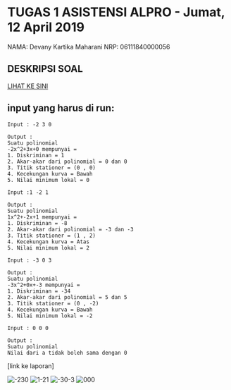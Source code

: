 # TUGAS 1 ASISTENSI ALPRO - Jumat, 12 April 2019
NAMA: Devany Kartika Maharani
NRP: 06111840000056

## DESKRIPSI SOAL
[LIHAT KE SINI](https://github.com/asistensi-matematika/tugas1/blob/master/readme.ipynb)


## input yang harus di run:
~~~~
Input : -2 3 0

Output :
Suatu polinomial
-2x^2+3x+0 mempunyai = 
1. Diskriminan = 1
2. Akar-akar dari polinomial = 0 dan 0
3. Titik stationer = (0 , 0)
4. Kecekungan kurva = Bawah
5. Nilai minimum lokal = 0
~~~~
~~~~
Input :1 -2 1

Output :
Suatu polinomial
1x^2+-2x+1 mempunyai = 
1. Diskriminan = -8
2. Akar-akar dari polinomial = -3 dan -3
3. Titik stationer = (1 , 2)
4. Kecekungan kurva = Atas
5. Nilai minimum lokal = 2
~~~~
~~~~
Input : -3 0 3

Output :
Suatu polinomial
-3x^2+0x+-3 mempunyai = 
1. Diskriminan = -34
2. Akar-akar dari polinomial = 5 dan 5
3. Titik stationer = (0 , -2)
4. Kecekungan kurva = Bawah
5. Nilai minimum lokal = -2
~~~~
~~~~
Input : 0 0 0

Output :
Suatu polinomial
Nilai dari a tidak boleh sama dengan 0
~~~~

[link ke laporan]

![-230](https://user-images.githubusercontent.com/49514331/56495668-ae59f280-6520-11e9-8eab-a959df8b56a2.png)
![1-21](https://user-images.githubusercontent.com/49514331/56495664-a9953e80-6520-11e9-8c7a-4095b4f56777.png)
![-30-3](https://user-images.githubusercontent.com/49514331/56495665-ab5f0200-6520-11e9-90bc-f501b65738c1.png)
![000](https://user-images.githubusercontent.com/49514331/56495659-a8641180-6520-11e9-83d5-42c08d5385b8.png)
